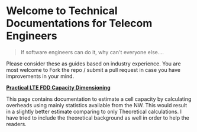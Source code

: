 # Welcome to Technical Documentations for Telecom Engineers

> If software engineers can do it, why can't everyone else....

Please consider these as guides based on industry experience. You are most welcome to Fork the repo / submit a pull request in case you have improvements in your mind.


[**Practical LTE FDD Capacity Dimensioning**](ltefdddimensioning.md)

This page contains documentation to estimate a cell capacity by calculating overheads using mainly statistics available from the NW. This would result in a slightly better estimate comparing to only Theoretical calculations.
I have tried to include the theoretical background as well in order to help the readers.

<link rel="stylesheet" href="https://cdnjs.cloudflare.com/ajax/libs/materialize/1.0.0/css/materialize.min.css">

<script src="https://cdnjs.cloudflare.com/ajax/libs/materialize/1.0.0/js/materialize.min.js"></script>

<div id="text"></div>
 
<script>
document.getElementById("text").innerHTML = "Text added by JavaScript code";
</script>
